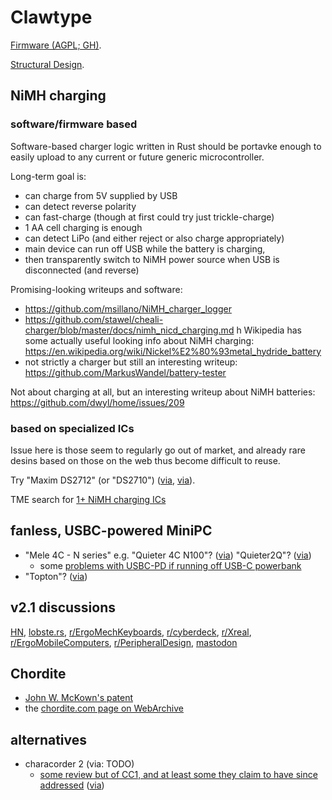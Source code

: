 # Clawtype

[Firmware (AGPL; GH)](https://github.com/akavel/clawtype).

[Structural Design](https://www.printables.com/model/1231156-clawtype).

## NiMH charging

### software/firmware based

Software-based charger logic written in Rust
should be portavke enough to easily upload
to any current or future generic microcontroller.

Long-term goal is:
- can charge from 5V supplied by USB
- can detect reverse polarity
- can fast-charge (though at first could try just trickle-charge)
- 1 AA cell charging is enough
- can detect LiPo (and either reject or also charge appropriately)
- main device can run off USB while the battery is charging,
- then transparently switch to NiMH power source when USB is disconnected (and reverse)

Promising-looking writeups and software:
- https://github.com/msillano/NiMH_charger_logger
- https://github.com/stawel/cheali-charger/blob/master/docs/nimh_nicd_charging.md
h Wikipedia has some actually useful looking info about NiMH charging:
  https://en.wikipedia.org/wiki/Nickel%E2%80%93metal_hydride_battery
- not strictly a charger but still an interesting writeup:
  https://github.com/MarkusWandel/battery-tester

Not about charging at all,
but an interesting writeup about NiMH batteries:
https://github.com/dwyl/home/issues/209


### based on specialized ICs

Issue here is those seem to regularly go out of market,
and already rare desins based on those on the web
thus become difficult to reuse.

Try "Maxim DS2712" (or "DS2710") 
([via](https://youtu.be/S9PUO_Uw158),
[via](https://hackaday.com/2024/12/02/the-automatic-battery-charger-you-never-knew-you-needed/)).

TME search for [1+ NiMH charging ICs](https://www.tme.eu/pl/en/katalog/battery-and-battery-cells-controllers_112884/?params=2613:1503863;550:1925651,1834448&productListOrderBy=1000014)

## fanless, USBC-powered MiniPC

- "Mele 4C - N series" e.g. "Quieter 4C N100"? ([via](https://redd.it/1jgd7rr)) "Quieter2Q"? ([via](https://redd.it/vlyz96))
  - some [problems with USBC-PD if running off USB-C powerbank](https://old.reddit.com/r/MiniPCs/comments/1esw8w3/mele_mini_quieter_4c/lpy806e/)
- "Topton"? ([via](https://redd.it/1jgd7rr))

## v2.1 discussions

[HN](https://news.ycombinator.com/item?id=43588420),
[lobste.rs](https://lobste.rs/s/o0xmgd/clawtype_custom_wearable_chorded),
[r/ErgoMechKeyboards](https://redd.it/1jrg5ul),
[r/cyberdeck](https://redd.it/1jwrnkv),
[r/Xreal](https://redd.it/1jrfupe),
[r/ErgoMobileComputers](https://redd.it/1jrg6ti),
[r/PeripheralDesign](https://redd.it/1jsx7p9),
[mastodon](https://merveilles.town/@akavel/114278656676862031)

## Chordite
- [John W. McKown's patent](https://patents.google.com/patent/US6429854)
- the [chordite.com page on WebArchive](https://web.archive.org/web/20220201061603/http://chordite.com/)

## alternatives

- characorder 2 (via: TODO)
  - [some review but of CC1, and at least some they claim to have since addressed](https://www.youtube.com/watch?v=IxCm86IbLok) ([via](https://old.reddit.com/r/typing/comments/1c0oi1s/how_fast_is_the_charachorder_compared_to/ll5h3bi/))
